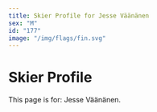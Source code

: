 ```yaml
---
title: Skier Profile for Jesse Väänänen
sex: "M"
id: "177"
image: "/img/flags/fin.svg" 
---
```


# Skier Profile

This page is for: Jesse Väänänen.
    